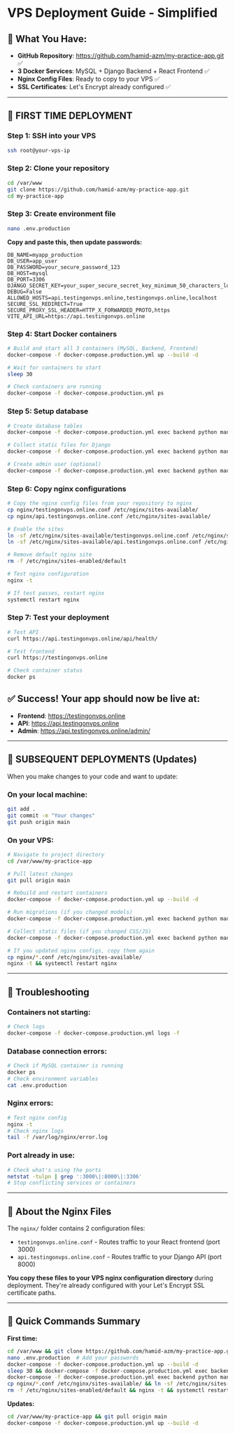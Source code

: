 # VPS Deployment Guide - Simplified

## 🎯 **What You Have:**

- **GitHub Repository**: https://github.com/hamid-azm/my-practice-app.git ✅
- **3 Docker Services**: MySQL + Django Backend + React Frontend ✅
- **Nginx Config Files**: Ready to copy to your VPS ✅
- **SSL Certificates**: Let's Encrypt already configured ✅

---

## 🚀 **FIRST TIME DEPLOYMENT**

### **Step 1: SSH into your VPS**

```bash
ssh root@your-vps-ip
```

### **Step 2: Clone your repository**

```bash
cd /var/www
git clone https://github.com/hamid-azm/my-practice-app.git
cd my-practice-app
```

### **Step 3: Create environment file**

```bash
nano .env.production
```

**Copy and paste this, then update passwords:**

```env
DB_NAME=myapp_production
DB_USER=app_user
DB_PASSWORD=your_secure_password_123
DB_HOST=mysql
DB_PORT=3306
DJANGO_SECRET_KEY=your_super_secure_secret_key_minimum_50_characters_long
DEBUG=False
ALLOWED_HOSTS=api.testingonvps.online,testingonvps.online,localhost
SECURE_SSL_REDIRECT=True
SECURE_PROXY_SSL_HEADER=HTTP_X_FORWARDED_PROTO,https
VITE_API_URL=https://api.testingonvps.online
```

### **Step 4: Start Docker containers**

```bash
# Build and start all 3 containers (MySQL, Backend, Frontend)
docker-compose -f docker-compose.production.yml up --build -d

# Wait for containers to start
sleep 30

# Check containers are running
docker-compose -f docker-compose.production.yml ps
```

### **Step 5: Setup database**

```bash
# Create database tables
docker-compose -f docker-compose.production.yml exec backend python manage.py migrate

# Collect static files for Django
docker-compose -f docker-compose.production.yml exec backend python manage.py collectstatic --noinput

# Create admin user (optional)
docker-compose -f docker-compose.production.yml exec backend python manage.py createsuperuser
```

### **Step 6: Copy nginx configurations**

```bash
# Copy the nginx config files from your repository to nginx
cp nginx/testingonvps.online.conf /etc/nginx/sites-available/
cp nginx/api.testingonvps.online.conf /etc/nginx/sites-available/

# Enable the sites
ln -sf /etc/nginx/sites-available/testingonvps.online.conf /etc/nginx/sites-enabled/
ln -sf /etc/nginx/sites-available/api.testingonvps.online.conf /etc/nginx/sites-enabled/

# Remove default nginx site
rm -f /etc/nginx/sites-enabled/default

# Test nginx configuration
nginx -t

# If test passes, restart nginx
systemctl restart nginx
```

### **Step 7: Test your deployment**

```bash
# Test API
curl https://api.testingonvps.online/api/health/

# Test frontend
curl https://testingonvps.online

# Check container status
docker ps
```

## ✅ **Success! Your app should now be live at:**

- **Frontend**: https://testingonvps.online
- **API**: https://api.testingonvps.online
- **Admin**: https://api.testingonvps.online/admin/

---

## 🔄 **SUBSEQUENT DEPLOYMENTS (Updates)**

When you make changes to your code and want to update:

### **On your local machine:**

```bash
git add .
git commit -m "Your changes"
git push origin main
```

### **On your VPS:**

```bash
# Navigate to project directory
cd /var/www/my-practice-app

# Pull latest changes
git pull origin main

# Rebuild and restart containers
docker-compose -f docker-compose.production.yml up --build -d

# Run migrations (if you changed models)
docker-compose -f docker-compose.production.yml exec backend python manage.py migrate

# Collect static files (if you changed CSS/JS)
docker-compose -f docker-compose.production.yml exec backend python manage.py collectstatic --noinput

# If you updated nginx configs, copy them again
cp nginx/*.conf /etc/nginx/sites-available/
nginx -t && systemctl restart nginx
```

---

## 🚨 **Troubleshooting**

### **Containers not starting:**

```bash
# Check logs
docker-compose -f docker-compose.production.yml logs -f
```

### **Database connection errors:**

```bash
# Check if MySQL container is running
docker ps
# Check environment variables
cat .env.production
```

### **Nginx errors:**

```bash
# Test nginx config
nginx -t
# Check nginx logs
tail -f /var/log/nginx/error.log
```

### **Port already in use:**

```bash
# Check what's using the ports
netstat -tulpn | grep ':3000\|:8000\|:3306'
# Stop conflicting services or containers
```

---

## 📝 **About the Nginx Files**

The `nginx/` folder contains 2 configuration files:

- `testingonvps.online.conf` - Routes traffic to your React frontend (port 3000)
- `api.testingonvps.online.conf` - Routes traffic to your Django API (port 8000)

**You copy these files to your VPS nginx configuration directory** during deployment. They're already configured with your Let's Encrypt SSL certificate paths.

---

## 🎯 **Quick Commands Summary**

**First time:**

```bash
cd /var/www && git clone https://github.com/hamid-azm/my-practice-app.git && cd my-practice-app
nano .env.production  # Add your passwords
docker-compose -f docker-compose.production.yml up --build -d
sleep 30 && docker-compose -f docker-compose.production.yml exec backend python manage.py migrate
docker-compose -f docker-compose.production.yml exec backend python manage.py collectstatic --noinput
cp nginx/*.conf /etc/nginx/sites-available/ && ln -sf /etc/nginx/sites-available/*.conf /etc/nginx/sites-enabled/
rm -f /etc/nginx/sites-enabled/default && nginx -t && systemctl restart nginx
```

**Updates:**

```bash
cd /var/www/my-practice-app && git pull origin main
docker-compose -f docker-compose.production.yml up --build -d
```
